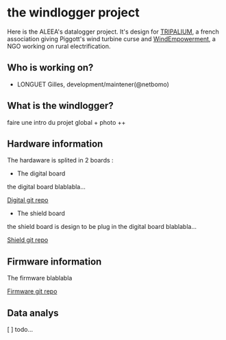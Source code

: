 # the windlogger project

Here is the ALEEA's datalogger project. It's design for [TRIPALIUM](https://www.tripalium.org), a french association giving Piggott's wind turbine curse and [WindEmpowerment](www.windempowerment.org), a NGO working on rural electrification.

## Who is working on?

 - LONGUET Gilles, development/maintener(@netbomo)

## What is the windlogger?

faire une intro du projet global + photo ++

## Hardware information

The hardaware is splited in 2 boards :
 
 - The digital board

the digital board blablabla...

[Digital git repo](https://github.com/netbomo/windlogger_digital)

 - The shield board

the shield board is design to be plug in the digital board blablabla...

[Shield git repo](https://github.com/netbomo/windlogger_shield)

## Firmware information

The firmware blablabla

[Firmware git repo](https://github.com/netbomo/windlogger_firmware)


## Data analys

 [ ] todo...